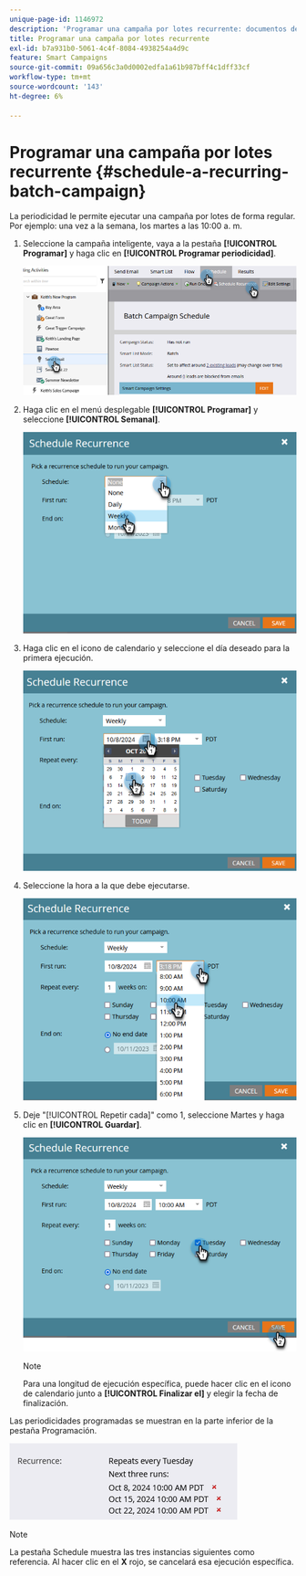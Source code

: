 ```yaml
---
unique-page-id: 1146972
description: 'Programar una campaña por lotes recurrente: documentos de Marketo, documentación del producto'
title: Programar una campaña por lotes recurrente
exl-id: b7a931b0-5061-4c4f-8084-4938254a4d9c
feature: Smart Campaigns
source-git-commit: 09a656c3a0d0002edfa1a61b987bff4c1dff33cf
workflow-type: tm+mt
source-wordcount: '143'
ht-degree: 6%

---
```


# Programar una campaña por lotes recurrente {#schedule-a-recurring-batch-campaign}

La periodicidad le permite ejecutar una campaña por lotes de forma regular. Por ejemplo: una vez a la semana, los martes a las 10:00 a. m.

1. Seleccione la campaña inteligente, vaya a la pestaña **[!UICONTROL Programar]** y haga clic en **[!UICONTROL Programar periodicidad]**.

   ![](assets/schedule-a-recurring-batch-campaign-1.png)

1. Haga clic en el menú desplegable **[!UICONTROL Programar]** y seleccione **[!UICONTROL Semanal]**.

   ![](assets/schedule-a-recurring-batch-campaign-2.png)

1. Haga clic en el icono de calendario y seleccione el día deseado para la primera ejecución.

   ![](assets/schedule-a-recurring-batch-campaign-3.png)

1. Seleccione la hora a la que debe ejecutarse.

   ![](assets/schedule-a-recurring-batch-campaign-4.png)

1. Deje &quot;[!UICONTROL Repetir cada]&quot; como 1, seleccione Martes y haga clic en **[!UICONTROL Guardar]**.

   ![](assets/schedule-a-recurring-batch-campaign-5.png)

   >[!NOTE]
   >
   >Para una longitud de ejecución específica, puede hacer clic en el icono de calendario junto a **[!UICONTROL Finalizar el]** y elegir la fecha de finalización.

Las periodicidades programadas se muestran en la parte inferior de la pestaña Programación.

![](assets/schedule-a-recurring-batch-campaign-6.png)

>[!NOTE]
>
>La pestaña Schedule muestra las tres instancias siguientes como referencia. Al hacer clic en el **X** rojo, se cancelará esa ejecución específica.
